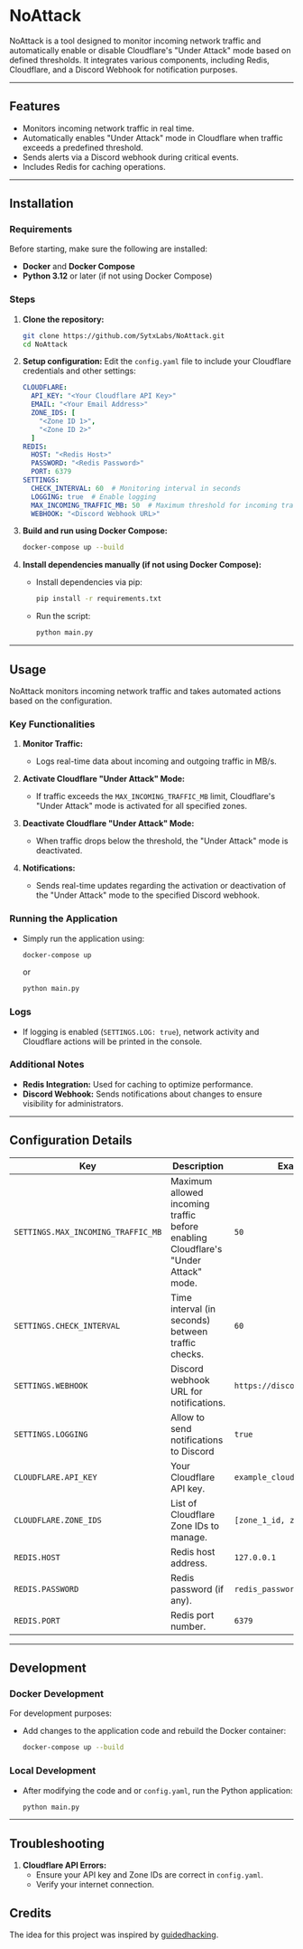 # NoAttack

NoAttack is a tool designed to monitor incoming network traffic and automatically enable or disable Cloudflare's "Under Attack" mode based on defined thresholds. It integrates various components, including Redis, Cloudflare, and a Discord Webhook for notification purposes.

---

## Features
- Monitors incoming network traffic in real time.
- Automatically enables "Under Attack" mode in Cloudflare when traffic exceeds a predefined threshold.
- Sends alerts via a Discord webhook during critical events.
- Includes Redis for caching operations.

---

## Installation

### Requirements
Before starting, make sure the following are installed:
- **Docker** and **Docker Compose**
- **Python 3.12** or later (if not using Docker Compose)

### Steps
1. **Clone the repository:**
   ```bash
   git clone https://github.com/SytxLabs/NoAttack.git
   cd NoAttack
   ```

2. **Setup configuration:**
   Edit the `config.yaml` file to include your Cloudflare credentials and other settings:
     ```yaml
     CLOUDFLARE:
       API_KEY: "<Your Cloudflare API Key>"
       EMAIL: "<Your Email Address>"
       ZONE_IDS: [
         "<Zone ID 1>",
         "<Zone ID 2>"
       ]
     REDIS:
       HOST: "<Redis Host>"
       PASSWORD: "<Redis Password>"
       PORT: 6379
     SETTINGS:
       CHECK_INTERVAL: 60  # Monitoring interval in seconds
       LOGGING: true  # Enable logging
       MAX_INCOMING_TRAFFIC_MB: 50  # Maximum threshold for incoming traffic
       WEBHOOK: "<Discord Webhook URL>"
     ```

3. **Build and run using Docker Compose:**
   ```bash
   docker-compose up --build
   ```

4. **Install dependencies manually (if not using Docker Compose):**
   - Install dependencies via pip:
     ```bash
     pip install -r requirements.txt
     ```
   - Run the script:
     ```bash
     python main.py
     ```

---

## Usage

NoAttack monitors incoming network traffic and takes automated actions based on the configuration.

### Key Functionalities
1. **Monitor Traffic:**
   - Logs real-time data about incoming and outgoing traffic in MB/s.
   
2. **Activate Cloudflare "Under Attack" Mode:**
   - If traffic exceeds the `MAX_INCOMING_TRAFFIC_MB` limit, Cloudflare's "Under Attack" mode is activated for all specified zones.

3. **Deactivate Cloudflare "Under Attack" Mode:**
   - When traffic drops below the threshold, the "Under Attack" mode is deactivated.

4. **Notifications:**
   - Sends real-time updates regarding the activation or deactivation of the "Under Attack" mode to the specified Discord webhook.

### Running the Application
- Simply run the application using:
  ```bash
  docker-compose up
  ```
  or
  ```bash
  python main.py
  ```

### Logs
- If logging is enabled (`SETTINGS.LOG: true`), network activity and Cloudflare actions will be printed in the console.

### Additional Notes
- **Redis Integration:** Used for caching to optimize performance.
- **Discord Webhook:** Sends notifications about changes to ensure visibility for administrators.

---

## Configuration Details

| Key                                | Description                                                                        | Example                       |
|------------------------------------|------------------------------------------------------------------------------------|-------------------------------|
| `SETTINGS.MAX_INCOMING_TRAFFIC_MB` | Maximum allowed incoming traffic before enabling Cloudflare's "Under Attack" mode. | `50`                          |
| `SETTINGS.CHECK_INTERVAL`          | Time interval (in seconds) between traffic checks.                                 | `60`                          |
| `SETTINGS.WEBHOOK`                 | Discord webhook URL for notifications.                                             | `https://discord.com/api/...` |
| `SETTINGS.LOGGING`                 | Allow to send notifications to Discord                                             | `true`                        |
| `CLOUDFLARE.API_KEY`               | Your Cloudflare API key.                                                           | `example_cloudflare_api_key`  |
| `CLOUDFLARE.ZONE_IDS`              | List of Cloudflare Zone IDs to manage.                                             | `[zone_1_id, zone_2_id]`      |
| `REDIS.HOST`                       | Redis host address.                                                                | `127.0.0.1`                   |
| `REDIS.PASSWORD`                   | Redis password (if any).                                                           | `redis_password`              |
| `REDIS.PORT`                       | Redis port number.                                                                 | `6379`                        |

---

## Development

### Docker Development
For development purposes:
- Add changes to the application code and rebuild the Docker container:
  ```bash
  docker-compose up --build
  ```

### Local Development
- After modifying the code and or `config.yaml`, run the Python application:
   ```bash
   python main.py
   ```

---

## Troubleshooting

1. **Cloudflare API Errors:**
   - Ensure your API key and Zone IDs are correct in `config.yaml`.
   - Verify your internet connection.

## Credits
The idea for this project was inspired by [guidedhacking](https://github.com/guidedhacking/cfautouam).
